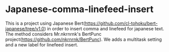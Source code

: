 # Japanese-comma-linefeed-insert
This is a project using Japanese Bert(https://github.com/cl-tohoku/bert-japanese/tree/v1.0) in order to insert comma and linefeed for japanese text.
The method considers Mr.nkrnrnk's BertPunc project(https://github.com/nkrnrnk/BertPunc).
We adds a multitask setting and a new label for linefeed insert.
